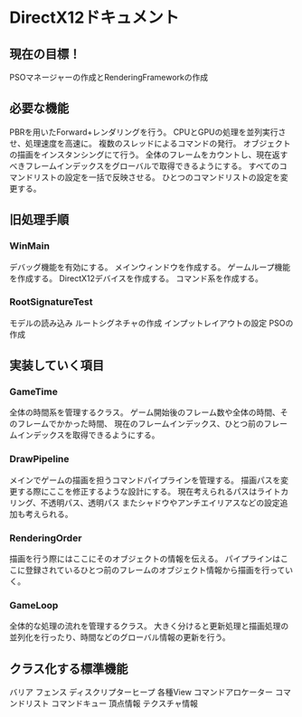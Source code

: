# DirectX12ドキュメント

## 現在の目標！
PSOマネージャーの作成とRenderingFrameworkの作成

## 必要な機能
PBRを用いたForward+レンダリングを行う。
CPUとGPUの処理を並列実行させ、処理速度を高速に。
複数のスレッドによるコマンドの発行。
オブジェクトの描画をインスタンシングにて行う。
全体のフレームをカウントし、現在返すべきフレームインデックスをグローバルで取得できるようにする。
すべてのコマンドリストの設定を一括で反映させる。
ひとつのコマンドリストの設定を変更する。

## 旧処理手順
### WinMain
デバッグ機能を有効にする。
メインウィンドウを作成する。
ゲームループ機能を作成する。
DirectX12デバイスを作成する。
コマンド系を作成する。

### RootSignatureTest
モデルの読み込み
ルートシグネチャの作成
インプットレイアウトの設定
PSOの作成


## 実装していく項目
### GameTime
全体の時間系を管理するクラス。
ゲーム開始後のフレーム数や全体の時間、そのフレームでかかった時間、
現在のフレームインデックス、ひとつ前のフレームインデックスを取得できるようにする。

### DrawPipeline
メインでゲームの描画を担うコマンドパイプラインを管理する。
描画パスを変更する際にここを修正するような設計にする。
現在考えられるパスはライトカリング、不透明パス、透明パス
またシャドウやアンチエイリアスなどの設定追加も考えられる。

### RenderingOrder
描画を行う際にはここにそのオブジェクトの情報を伝える。
パイプラインはここに登録されているひとつ前のフレームのオブジェクト情報から描画を行っていく。

### GameLoop
全体的な処理の流れを管理するクラス。
大きく分けると更新処理と描画処理の並列化を行ったり、時間などのグローバル情報の更新を行う。


## クラス化する標準機能
バリア
フェンス
ディスクリプターヒープ
各種View
コマンドアロケーター
コマンドリスト
コマンドキュー
頂点情報
テクスチャ情報